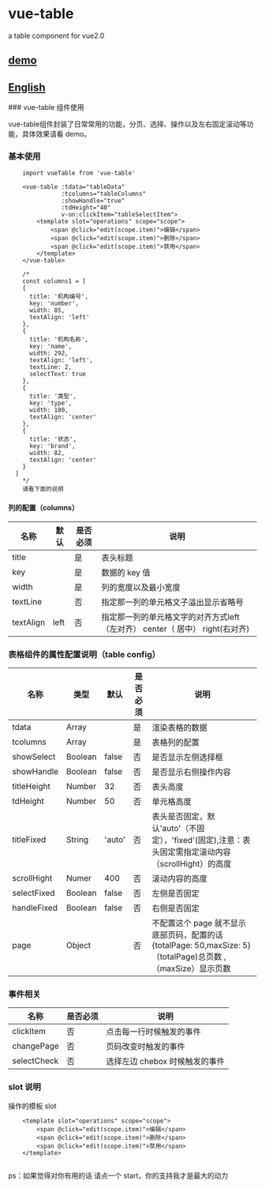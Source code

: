 # vue-table
a table component for vue2.0

<h2><a href="https://github.com/naihe138/vue-table">demo</a></h2>

<h2><a href="https://github.com/naihe138/vue-table/blob/master/README-EN.md">English</a></h2>
### vue-table 组件使用

vue-table组件封装了日常常用的功能，分页、选择、操作以及左右固定滚动等功能，具体效果请看 demo。

### 基本使用

````
    import vueTable from 'vue-table'
   
    <vue-table :tdata="tableData"
    		   :tcolumns="tableColumns"
    		   :showHandle="true"
    		   :tdHeight="40"
    		   v-on:clickItem="tableSelectItem">
    	<template slot="operations" scope="scope">
    		<span @click="edit(scope.item)">编辑</span>
    		<span @click="edit(scope.item)">删除</span>
    		<span @click="edit(scope.item)">禁用</span>
    	</template>
    </vue-table>
	
	/*
	const columns1 = [
    {
      title: '机构编号',
      key: 'number',
      width: 85,
      textAlign: 'left'
    },
    {
      title: '机构名称',
      key: 'name',
      width: 292,
      textAlign: 'left',
      textLine: 2,
      selectText: true
    },
    {
      title: '类型',
      key: 'type',
      width: 180,
      textAlign: 'center'
    },
    {
      title: '状态',
      key: 'brand',
      width: 82,
      textAlign: 'center'
    }
  ]
	*/
	请看下面的说明
````

#### 列的配置（columns）

| 名称  | 默认  | 是否必须  | 说明 |
| ------------ | ------------ | ------------ | ------------ |
| title   |   |  是 | 表头标题 |
| key |   | 是  | 数据的 key 值 |
| width   |   | 是  | 列的宽度以及最小宽度 |
| textLine  |   | 否  | 指定那一列的单元格文子溢出显示省略号 |
| textAlign   | left  | 否  | 指定那一列的单元格文字的对齐方式left（左对齐） center（ 居中） right(右对齐) |


### 表格组件的属性配置说明（table config）

| 名称  |  类型 |  默认 | 是否必须  | 说明 |
| ------------ | ------------ | ------------ | ------------ | ------------ |
| tdata  |  Array |   | 是  | 渲染表格的数据 |
| tcolumns  | Array  |   | 是  | 表格列的配置 |
| showSelect | Boolean  |  false  | 否  | 是否显示左侧选择框 |
| showHandle  | Boolean  |  false |  否 | 是否显示右侧操作内容 |
| titleHeight  | Number  | 32  | 否  | 表头高度 |
| tdHeight  | Number  | 50  | 否  | 单元格高度 |
| titleFixed  | String  | 'auto'  |  否 | 表头是否固定，默认'auto'（不固定），'fixed'(固定),注意：表头固定需指定滚动内容（scrollHight）的高度 |
|  scrollHight | Numer  | 400  |  否 | 滚动内容的高度 |
|  selectFixed | Boolean  | false  |   否 | 左侧是否固定 |
| handleFixed  | Boolean  | false  |   否 | 右侧是否固定 |
| page  | Object  |   | 否  | 不配置这个 page 就不显示 底部页码，配置的话{totalPage: 50,maxSize: 5} （totalPage)总页数 ,（maxSize）显示页数 |

### 事件相关

| 名称  | 是否必须  | 说明  |
| ------------ | ------------ | ------------ |
| clickItem  | 否   | 点击每一行时候触发的事件  |
|  changePage |  否 | 页码改变时触发的事件  |
|  selectCheck |  否 | 选择左边 chebox 时候触发的事件  |

### slot 说明

操作的模板 slot
````
    <template slot="operations" scope="scope">
    	<span @click="edit(scope.item)">编辑</span>
    	<span @click="edit(scope.item)">删除</span>
    	<span @click="edit(scope.item)">禁用</span>
    </template>
	
````

ps：如果觉得对你有用的话 请点一个 start，你的支持我才是最大的动力


